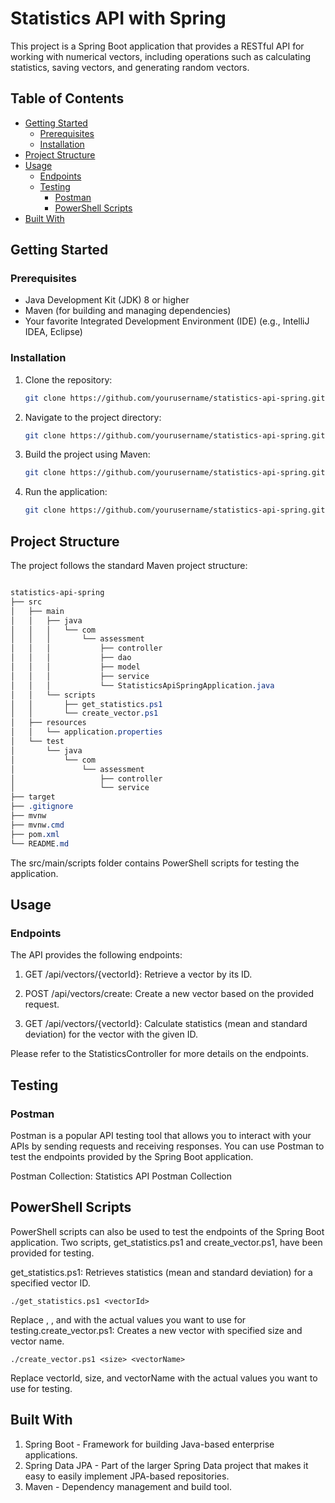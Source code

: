 # Statistics API with Spring

This project is a Spring Boot application that provides a RESTful API for working with numerical vectors, including operations such as calculating statistics, saving vectors, and generating random vectors.

## Table of Contents

- [Getting Started](#getting-started)
  - [Prerequisites](#prerequisites)
  - [Installation](#installation)
- [Project Structure](#project-structure)
- [Usage](#usage)
  - [Endpoints](#endpoints)
  - [Testing](#testing)
     - [Postman](#postman)
     - [PowerShell Scripts](#powershell-scripts)
- [Built With](#built-with)


## Getting Started

### Prerequisites

- Java Development Kit (JDK) 8 or higher
- Maven (for building and managing dependencies)
- Your favorite Integrated Development Environment (IDE) (e.g., IntelliJ IDEA, Eclipse)

### Installation

1. Clone the repository:

   ```bash
   git clone https://github.com/yourusername/statistics-api-spring.git

   
2. Navigate to the project directory:

   ```bash
   git clone https://github.com/yourusername/statistics-api-spring.git

3. Build the project using Maven:

   ```bash
   git clone https://github.com/yourusername/statistics-api-spring.git

4. Run the application:

   ```bash
   git clone https://github.com/yourusername/statistics-api-spring.git

## Project Structure

The project follows the standard Maven project structure:


  ```css
  
  statistics-api-spring
├── src
│   ├── main
│   │   ├── java
│   │   │   └── com
│   │   │       └── assessment
│   │   │           ├── controller
│   │   │           ├── dao
│   │   │           ├── model
│   │   │           ├── service
│   │   │           └── StatisticsApiSpringApplication.java
│   │   └── scripts
│   │       ├── get_statistics.ps1
│   │       └── create_vector.ps1
│   ├── resources
│   │   └── application.properties
│   └── test
│       └── java
│           └── com
│               └── assessment
│                   ├── controller
│                   └── service
├── target
├── .gitignore
├── mvnw
├── mvnw.cmd
├── pom.xml
└── README.md

```

The src/main/scripts folder contains PowerShell scripts for testing the application.

## Usage

### Endpoints

The API provides the following endpoints:

1. GET /api/vectors/{vectorId}: Retrieve a vector by its ID.

2. POST /api/vectors/create: Create a new vector based on the provided request.

3. GET /api/vectors/{vectorId}: Calculate statistics (mean and standard deviation) for the vector with the given ID.


Please refer to the StatisticsController for more details on the endpoints.

## Testing
### Postman
Postman is a popular API testing tool that allows you to interact with your APIs by sending requests and receiving responses. You can use Postman to test the endpoints provided by the Spring Boot application.

Postman Collection: Statistics API Postman Collection

## PowerShell Scripts
PowerShell scripts can also be used to test the endpoints of the Spring Boot application. Two scripts, get_statistics.ps1 and create_vector.ps1, have been provided for testing.

get_statistics.ps1: Retrieves statistics (mean and standard deviation) for a specified vector ID.

```
./get_statistics.ps1 <vectorId>

```
Replace <vectorId>, <size>, and <vectorName> with the actual values you want to use for testing.create_vector.ps1: Creates a new vector with specified size and vector name.

```
./create_vector.ps1 <size> <vectorName>

```

Replace vectorId, size, and vectorName with the actual values you want to use for testing.

## Built With
1. Spring Boot - Framework for building Java-based enterprise applications.
2. Spring Data JPA - Part of the larger Spring Data project that makes it easy to easily implement JPA-based repositories.
3. Maven - Dependency management and build tool.
